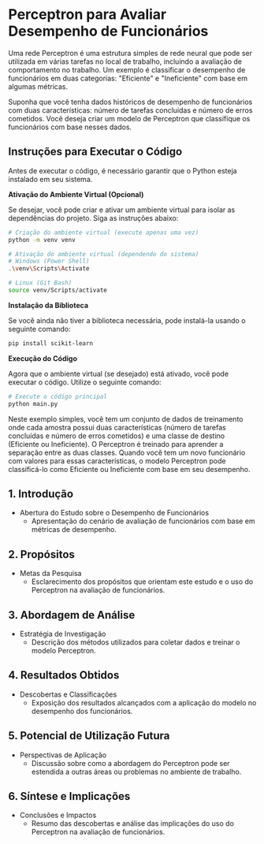 
# Perceptron para Avaliar Desempenho de Funcionários

Uma rede Perceptron é uma estrutura simples de rede neural que pode ser utilizada em várias tarefas no local de trabalho, incluindo a avaliação de comportamento no trabalho. Um exemplo é classificar o desempenho de funcionários em duas categorias: "Eficiente" e "Ineficiente" com base em algumas métricas.

Suponha que você tenha dados históricos de desempenho de funcionários com duas características: número de tarefas concluídas e número de erros cometidos. Você deseja criar um modelo de Perceptron que classifique os funcionários com base nesses dados.


## Instruções para Executar o Código

Antes de executar o código, é necessário garantir que o Python esteja instalado em seu sistema.

**Ativação do Ambiente Virtual (Opcional)**

Se desejar, você pode criar e ativar um ambiente virtual para isolar as dependências do projeto. Siga as instruções abaixo:

```bash
# Criação do ambiente virtual (execute apenas uma vez)
python -m venv venv

# Ativação do ambiente virtual (dependendo do sistema)
# Windows (Power Shell)
.\venv\Scripts\Activate

# Linux (Git Bash)
source venv/Scripts/activate
```

**Instalação da Biblioteca**

Se você ainda não tiver a biblioteca necessária, pode instalá-la usando o seguinte comando:

```bash
pip install scikit-learn
```

**Execução do Código**

Agora que o ambiente virtual (se desejado) está ativado, você pode executar o código. Utilize o seguinte comando:

```bash
# Execute o código principal
python main.py
```

Neste exemplo simples, você tem um conjunto de dados de treinamento onde cada amostra possui duas características (número de tarefas concluídas e número de erros cometidos) e uma classe de destino (Eficiente ou Ineficiente). O Perceptron é treinado para aprender a separação entre as duas classes. Quando você tem um novo funcionário com valores para essas características, o modelo Perceptron pode classificá-lo como Eficiente ou Ineficiente com base em seu desempenho.

## 1. Introdução
   - Abertura do Estudo sobre o Desempenho de Funcionários
     - Apresentação do cenário de avaliação de funcionários com base em métricas de desempenho.

## 2. Propósitos
   - Metas da Pesquisa
     - Esclarecimento dos propósitos que orientam este estudo e o uso do Perceptron na avaliação de funcionários.

## 3. Abordagem de Análise
   - Estratégia de Investigação
     - Descrição dos métodos utilizados para coletar dados e treinar o modelo Perceptron.

## 4. Resultados Obtidos
   - Descobertas e Classificações
     - Exposição dos resultados alcançados com a aplicação do modelo no desempenho dos funcionários.

## 5. Potencial de Utilização Futura
   - Perspectivas de Aplicação
     - Discussão sobre como a abordagem do Perceptron pode ser estendida a outras áreas ou problemas no ambiente de trabalho.

## 6. Síntese e Implicações
   - Conclusões e Impactos
     - Resumo das descobertas e análise das implicações do uso do Perceptron na avaliação de funcionários.
